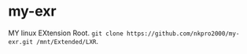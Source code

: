 # my-exr
MY linux EXtension Root. `git clone https://github.com/nkpro2000/my-exr.git /mnt/Extended/LXR`.
